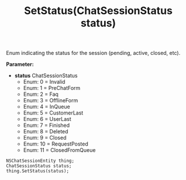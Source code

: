 ﻿---
uid: crmscript_ref_NSChatSessionEntity_SetStatus
title: SetStatus(ChatSessionStatus status)
intellisense: NSChatSessionEntity.SetStatus
keywords: NSChatSessionEntity, GetStatus
so.topic: reference
---

Enum indicating the status for the session (pending, active, closed, etc).

**Parameter:** 
 - **status** ChatSessionStatus
     - Enum: 0 = Invalid 
     - Enum: 1 = PreChatForm 
     - Enum: 2 = Faq 
     - Enum: 3 = OfflineForm 
     - Enum: 4 = InQueue 
     - Enum: 5 = CustomerLast 
     - Enum: 6 = UserLast 
     - Enum: 7 = Finished 
     - Enum: 8 = Deleted 
     - Enum: 9 = Closed 
     - Enum: 10 = RequestPosted 
     - Enum: 11 = ClosedFromQueue 

```crmscript
NSChatSessionEntity thing;
ChatSessionStatus status;
thing.SetStatus(status);
```

